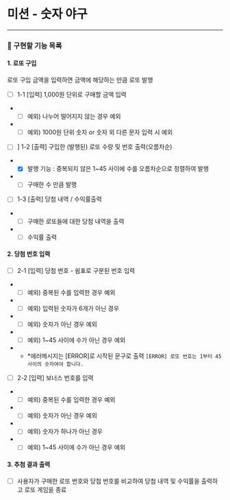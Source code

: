 # 미션 - 숫자 야구

---

### 🚀 구현할 기능 목록

#### 1. 로또 구입

로또 구입 금액을 입력하면 금액에 해당하는 만큼 로또 발행

- [ ] 1-1 [입력] 1,000원 단위로 구매할 금액 입력

- - [ ] 예외) 나누어 떨어지지 않는 경우 예외
- - [ ] 예외) 1000원 단위 숫자 or 숫자 외 다른 문자 입력 시 예외

- [ ] ] 1-2 [출력] 구입한 (발행된) 로또 수량 및 번호 출력(오름차순)

- - [x] 발행 기능 : 중복되지 않은 1~45 사이에 수를 오름차순으로 정렬하여 발행
- - [ ] 구매한 수 만큼 발행

- [ ] 1-3 [출력] 당첨 내역 / 수익률출력

- - [ ] 구매한 로또들에 대한 당첨 내역을 출력
- - [ ] 수익률 출력

#### 2. 당첨 번호 입력

- [ ] 2-1 [입력] 당첨 번호 - 쉼표로 구분된 번호 입력

- - [ ] 예외) 중복된 수를 입력한 경우 예외
- - [ ] 예외) 입력된 숫자가 6개가 아닌 경우
- - [ ] 예외) 숫자가 아닌 경우 예외
- - [ ] 예외) 1~45 사이에 수가 아닌 경우 예외
- - \*에러메시지는 [ERROR]로 시작된 문구로 출력
    `[ERROR] 로또 번호는 1부터 45 사이의 숫자여야 합니다.`

- [ ] 2-2 [입력] 보너스 번호를 입력

- - [ ] 예외) 중복된 수를 입력한 경우 예외
- - [ ] 예외) 숫자가 아닌 경우 예외
- - [ ] 예외) 숫자가 하나가 아닌 경우
- - [ ] 예외) 1~45 사이에 수가 아닌 경우 예외

#### 3. 추첨 결과 출력

- [ ] 사용자가 구매한 로또 번호와 당첨 번호를 비교하여 당첨 내역 및 수익률을 출력하고 로또 게임을 종료

